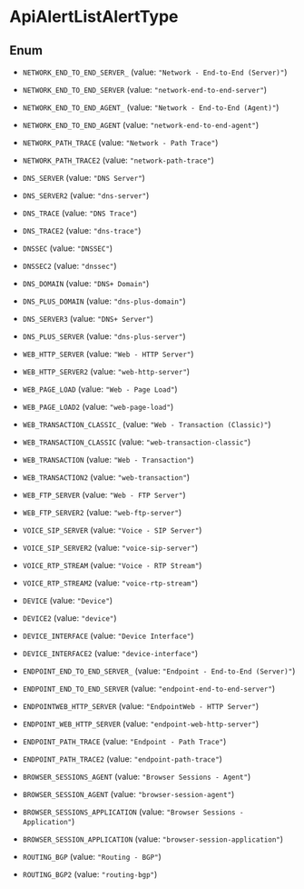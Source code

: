 

# ApiAlertListAlertType

## Enum


* `NETWORK_END_TO_END_SERVER_` (value: `"Network - End-to-End (Server)"`)

* `NETWORK_END_TO_END_SERVER` (value: `"network-end-to-end-server"`)

* `NETWORK_END_TO_END_AGENT_` (value: `"Network - End-to-End (Agent)"`)

* `NETWORK_END_TO_END_AGENT` (value: `"network-end-to-end-agent"`)

* `NETWORK_PATH_TRACE` (value: `"Network - Path Trace"`)

* `NETWORK_PATH_TRACE2` (value: `"network-path-trace"`)

* `DNS_SERVER` (value: `"DNS Server"`)

* `DNS_SERVER2` (value: `"dns-server"`)

* `DNS_TRACE` (value: `"DNS Trace"`)

* `DNS_TRACE2` (value: `"dns-trace"`)

* `DNSSEC` (value: `"DNSSEC"`)

* `DNSSEC2` (value: `"dnssec"`)

* `DNS_DOMAIN` (value: `"DNS+ Domain"`)

* `DNS_PLUS_DOMAIN` (value: `"dns-plus-domain"`)

* `DNS_SERVER3` (value: `"DNS+ Server"`)

* `DNS_PLUS_SERVER` (value: `"dns-plus-server"`)

* `WEB_HTTP_SERVER` (value: `"Web - HTTP Server"`)

* `WEB_HTTP_SERVER2` (value: `"web-http-server"`)

* `WEB_PAGE_LOAD` (value: `"Web - Page Load"`)

* `WEB_PAGE_LOAD2` (value: `"web-page-load"`)

* `WEB_TRANSACTION_CLASSIC_` (value: `"Web - Transaction (Classic)"`)

* `WEB_TRANSACTION_CLASSIC` (value: `"web-transaction-classic"`)

* `WEB_TRANSACTION` (value: `"Web - Transaction"`)

* `WEB_TRANSACTION2` (value: `"web-transaction"`)

* `WEB_FTP_SERVER` (value: `"Web - FTP Server"`)

* `WEB_FTP_SERVER2` (value: `"web-ftp-server"`)

* `VOICE_SIP_SERVER` (value: `"Voice - SIP Server"`)

* `VOICE_SIP_SERVER2` (value: `"voice-sip-server"`)

* `VOICE_RTP_STREAM` (value: `"Voice - RTP Stream"`)

* `VOICE_RTP_STREAM2` (value: `"voice-rtp-stream"`)

* `DEVICE` (value: `"Device"`)

* `DEVICE2` (value: `"device"`)

* `DEVICE_INTERFACE` (value: `"Device Interface"`)

* `DEVICE_INTERFACE2` (value: `"device-interface"`)

* `ENDPOINT_END_TO_END_SERVER_` (value: `"Endpoint - End-to-End (Server)"`)

* `ENDPOINT_END_TO_END_SERVER` (value: `"endpoint-end-to-end-server"`)

* `ENDPOINTWEB_HTTP_SERVER` (value: `"EndpointWeb - HTTP Server"`)

* `ENDPOINT_WEB_HTTP_SERVER` (value: `"endpoint-web-http-server"`)

* `ENDPOINT_PATH_TRACE` (value: `"Endpoint - Path Trace"`)

* `ENDPOINT_PATH_TRACE2` (value: `"endpoint-path-trace"`)

* `BROWSER_SESSIONS_AGENT` (value: `"Browser Sessions - Agent"`)

* `BROWSER_SESSION_AGENT` (value: `"browser-session-agent"`)

* `BROWSER_SESSIONS_APPLICATION` (value: `"Browser Sessions - Application"`)

* `BROWSER_SESSION_APPLICATION` (value: `"browser-session-application"`)

* `ROUTING_BGP` (value: `"Routing - BGP"`)

* `ROUTING_BGP2` (value: `"routing-bgp"`)



